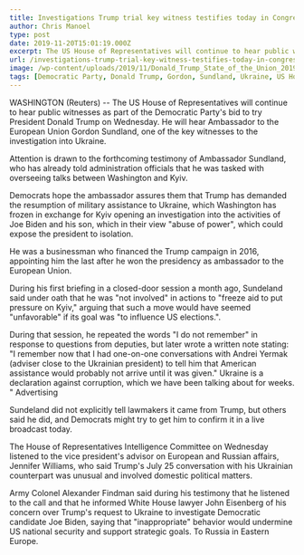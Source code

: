 ```yaml
---
title: Investigations Trump trial key witness testifies today in Congress
author: Chris Manoel
type: post
date: 2019-11-20T15:01:19.000Z
excerpt: The US House of Representatives will continue to hear public witnesses as part of the Democratic Party's bid to try President Donald Trump on Wednesday.
url: /investigations-trump-trial-key-witness-testifies-today-in-congress/
image: /wp-content/uploads/2019/11/Donald_Trump_State_of_the_Union_2019.jpg
tags: [Democratic Party, Donald Trump, Gordon, Sundland, Ukraine, US House of Representatives]
---
```


WASHINGTON (Reuters) -- The US House of Representatives will continue to hear public witnesses as part of the Democratic Party's bid to try President Donald Trump on Wednesday. He will hear Ambassador to the European Union Gordon Sundland, one of the key witnesses to the investigation into Ukraine.

Attention is drawn to the forthcoming testimony of Ambassador Sundland, who has already told administration officials that he was tasked with overseeing talks between Washington and Kyiv.

Democrats hope the ambassador assures them that Trump has demanded the resumption of military assistance to Ukraine, which Washington has frozen in exchange for Kyiv opening an investigation into the activities of Joe Biden and his son, which in their view "abuse of power", which could expose the president to isolation.

He was a businessman who financed the Trump campaign in 2016, appointing him the last after he won the presidency as ambassador to the European Union.

During his first briefing in a closed-door session a month ago, Sundeland said under oath that he was "not involved" in actions to "freeze aid to put pressure on Kyiv," arguing that such a move would have seemed "unfavorable" if its goal was "to influence US elections.".

During that session, he repeated the words "I do not remember" in response to questions from deputies, but later wrote a written note stating: "I remember now that I had one-on-one conversations with Andrei Yermak (adviser close to the Ukrainian president) to tell him that American assistance would probably not arrive until it was given." Ukraine is a declaration against corruption, which we have been talking about for weeks. "
Advertising

Sundeland did not explicitly tell lawmakers it came from Trump, but others said he did, and Democrats might try to get him to confirm it in a live broadcast today.

The House of Representatives Intelligence Committee on Wednesday listened to the vice president's advisor on European and Russian affairs, Jennifer Williams, who said Trump's July 25 conversation with his Ukrainian counterpart was unusual and involved domestic political matters.

Army Colonel Alexander Findman said during his testimony that he listened to the call and that he informed White House lawyer John Eisenberg of his concern over Trump's request to Ukraine to investigate Democratic candidate Joe Biden, saying that "inappropriate" behavior would undermine US national security and support strategic goals. To Russia in Eastern Europe.
